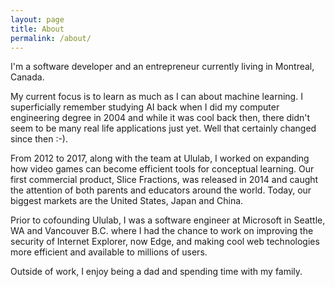 ```yaml
---
layout: page
title: About
permalink: /about/
---
```


I'm a software developer and an entrepreneur currently living in Montreal, Canada.

My current focus is to learn as much as I can about machine learning. I superficially remember studying AI back when I did my computer engineering degree in 2004 and while it was cool back then, there didn't seem to be many real life applications just yet. Well that certainly changed since then :-).

From 2012 to 2017, along with the team at Ululab, I worked on expanding how video games can become efficient tools for conceptual learning. Our first commercial product, Slice Fractions, was released in 2014 and caught the attention of both parents and educators around the world. Today, our biggest markets are the United States, Japan and China.

Prior to cofounding Ululab, I was a software engineer at Microsoft in Seattle, WA and Vancouver B.C. where I had the chance to work on improving the security of Internet Explorer, now Edge, and making cool web technologies more efficient and available to millions of users.

Outside of work, I enjoy being a dad and spending time with my family.
